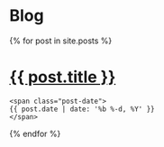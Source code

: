 # Blog

{% for post in site.posts %}
  <div class="post">
    <h1 class="post-title">
      <a href="{{ site.baseurl }}{{ post.url }}">
        {{ post.title }}
      </a>
    </h1>

    <span class="post-date">
    {{ post.date | date: '%b %-d, %Y' }}
    </span>

  </div>
{% endfor %}
